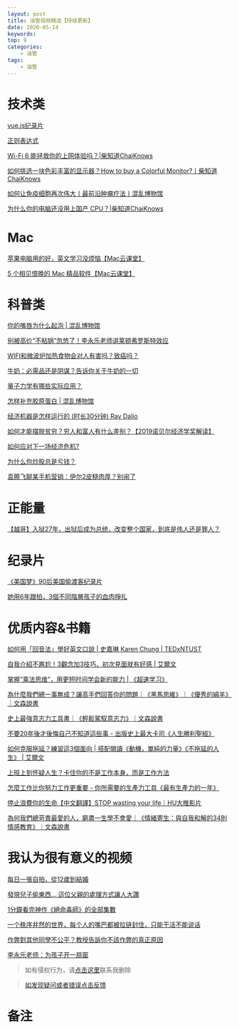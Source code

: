 ```yaml
---
layout: post
title: 油管视频精选【持续更新】
date: 2020-05-14
keywords:
top: 9
categories:
    - 油管
tags:
    - 油管
---
```

# 技术类
[vue.js纪录片](https://youtu.be/OrxmtDw4pVI)

[正则表达式](https://youtu.be/sXQxhojSdZM)

[Wi-Fi 6 能拯救你的上网体验吗？|柴知道ChaiKnows](https://youtu.be/wEU7MYAkPaw)

[如何挑选一块色彩丰富的显示器？How to buy a Colorful Monitor?丨柴知道ChaiKnows
](https://youtu.be/XCi3hP-biDs)

[如何让免疫细胞再次伟大丨最前沿肿瘤疗法丨混乱博物馆
](https://youtu.be/_uJr3KgvFEs)

[为什么你的电脑还没用上国产 CPU？|柴知道ChaiKnows
](https://youtu.be/_5txTIdG53c)
[]()
[]()
[]()
[]()
[]()

# Mac
[苹果电脑用的好，英文学习没烦恼【Mac云课堂】](https://youtu.be/W3kYZkMgWXQ)

[5 个相见恨晚的 Mac 精品软件【Mac云课堂】](https://youtu.be/UK93-ifMtOQ)

[]()
[]()
[]()
# 
# 科普类
[你的嘴唇为什么起泡 | 混乱博物馆](https://youtu.be/K86HoK3T7i8)

[别被高价“不粘锅”忽悠了！李永乐老师讲莱顿弗罗斯特效应
](https://youtu.be/_t3t4x3m_WI)

[WIFI和微波炉加热食物会对人有害吗？致癌吗？](https://youtu.be/4h-h2vYmMtg)

[牛奶：必需品还是阴谋？告诉你关于牛奶的一切
](https://youtu.be/g_Ljlo-_ntU)

[量子力学有哪些实际应用？](https://youtu.be/z4GUMVV3Xt4)

[怎样补充胶原蛋白 | 混乱博物馆
](https://youtu.be/SGWfSYyQN6Y)

[经济机器是怎样运行的 (时长30分钟) Ray Dalio
](https://youtu.be/rFV7wdEX-Mo)

[如何才能摆脱贫穷？穷人和富人有什么差别？【2019诺贝尔经济学奖解读】
](https://youtu.be/aBTDvlteZcs)

[如何应对下一场经济危机?](https://youtu.be/VZxUmubbf7k)

[为什么你炒股总是亏钱？](https://youtu.be/_f0VoxypcCo)

[袁腾飞聊某手机营销：伊尔2皮糙肉厚？别闹了
](https://youtu.be/KDPdam54vzY)

# 正能量
[【越哥】入狱27年，出狱后成为总统，改变整个国家，到底是伟人还是罪人？
](https://youtu.be/LN5hbwUKkKY)
[]()
[]()
[]()
[]()
# 纪录片
[《美国梦》90后美国偷渡客纪录片](https://youtu.be/UJh0Nq2ovxY)

[她用6年跟拍，3個不同階層孩子的血肉掙扎
](https://youtu.be/-QJlN-YbdDE)

# 优质内容&书籍
[如何用「回音法」學好英文口說 | 史嘉琳 Karen Chung | TEDxNTUST
](https://youtu.be/sQEWEPIHLzQ)

[自我介紹不尷尬！3觀念加3技巧，初次見面就有好感 | 艾爾文](https://youtu.be/fzU28pvC7IY)

[掌握“乘法思维”，用更短时间学会新的能力 | 《超速学习》
](https://youtu.be/m3kp8gX9WKY)

[為什麼我們總一事無成？讓高手們回答你的問題｜《黑馬思維》｜《優秀的綿羊》｜文森說書](https://youtu.be/dMwq6LxGnLA)

[史上最強意志力工具書｜《輕鬆駕馭意志力》｜文森說書](https://youtu.be/Q4tJXEU8LGA)

[不要20年後才後悔自己不知道這些事 - 出版史上最大卡司《人生勝利聖經》](https://youtu.be/w92fGRg3T3I)

[如何克服拖延？練習這3個面向 | 搭配閱讀《動機，單純的力量》《不拖延的人生》 | 艾爾文
](https://youtu.be/zGdsvZEC3o0)

[上班上到怀疑人生？卡住你的不是工作本身，而是工作方法
](https://youtu.be/fadEbti8-mM)

[怎麼工作比你努力工作更重要 - 你所需要的生產力工具《最有生產力的一年》
](https://youtu.be/V9ZQWgmX2ho)

[停止浪費你的生命【中文翻譯】STOP wasting your life｜HU大推影片
](https://youtu.be/tMEadGqvWqU)

[為何我們總苛責最愛的人，窮盡一生學不會愛｜《情緒寄生：與自我和解的34則情感教育》｜文森說書
](https://youtu.be/-kVGhAEFplM)
# 我认为很有意义的视频

[每日一張自拍，從12歲到結婚](https://youtu.be/65nfbW-27ps)

[發現兒子偷東西... 這位父親的處理方式讓人大讚](https://youtu.be/l-eJ1CaHkxw)

[1分鐘看完神作《絕命毒師》的全部集數](https://youtu.be/jWe8ojg09SQ)

[一个秩序井然的世界，每个人的嘴巴都被拉链封住，只能干活不能说话
](https://youtu.be/4Z-nmM3ofPk)

[作弊對其他同學不公平？教授告訴你不該作弊的真正原因](https://youtu.be/jCZsK5ZrwrQ)

[李永乐老师：为孩子开一扇窗
](https://youtu.be/GsKKb_zd7OA)

>如有侵权行为，请[点击这里](https://github.com/cooper-q/MattMeng_hexo/issues)联系我删除

>[如发现疑问或者错误点击反馈](https://github.com/cooper-q/MattMeng_hexo/issues)

# 备注


